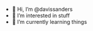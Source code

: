 - 👋 Hi, I’m @davissanders
- 👀 I’m interested in stuff
- 🌱 I’m currently learning things

<!---
davissanders/davissanders is a ✨ special ✨ repository because its `README.md` (this file) appears on your GitHub profile.
You can click the Preview link to take a look at your changes.
--->
